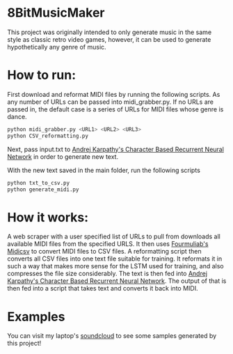 # 8BitMusicMaker
This project was originally intended to only generate music in the same style as classic retro video games, however, it can be used to generate hypothetically any genre of music.

# How to run:
First download and reformat MIDI files by running the following scripts. As any number of URLs can be passed into midi_grabber.py. If no URLs are passed in, the default case is a series of URLs for MIDI files whose genre is dance.
```bash
python midi_grabber.py <URL1> <URL2> <URL3>
python CSV_reformatting.py
```
Next, pass input.txt to [Andrej Karpathy's Character Based Recurrent Neural Network](https://github.com/karpathy/char-rnn) in order to generate new text.

With the new text saved in the main folder, run the following scripts
```bash
python txt_to_csv.py
python generate_midi.py
```

# How it works:
A web scraper with a user specified list of URLs to pull from downloads all available MIDI files from the specified URLS. It then uses [Fourmuliab's Midicsv](http://www.fourmilab.ch/webtools/midicsv/) to convert MIDI files to CSV files. A reformatting script then converts all CSV files into one text file suitable for training. It reformats it in such a way that makes more sense for the LSTM used for training, and also compresses the file size considerably. The text is then fed into [Andrej Karpathy's Character Based Recurrent Neural Network](https://github.com/karpathy/char-rnn). The output of that is then fed into a script that takes text and converts it back into MIDI.

# Examples
You can visit my laptop's [soundcloud](soundcloud.com/dell-flatitude) to see some samples generated by this project!
